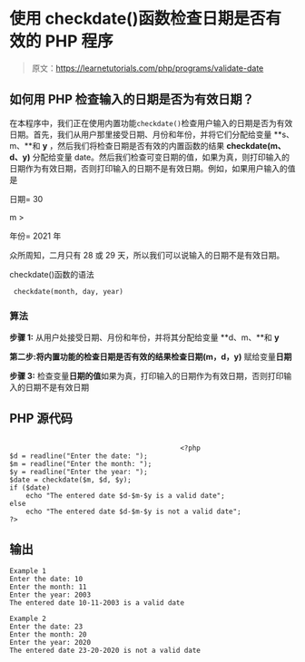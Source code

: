 # 使用 checkdate()函数检查日期是否有效的 PHP 程序

> 原文：<https://learnetutorials.com/php/programs/validate-date>

## 如何用 PHP 检查输入的日期是否为有效日期？

在本程序中，我们正在使用内置功能`checkdate()`检查用户输入的日期是否为有效日期。首先，我们从用户那里接受日期、月份和年份，并将它们分配给变量 **s、m、**和 **y** ，然后我们将检查日期是否有效的内置函数的结果 **checkdate(m、d、y)** 分配给变量 date。然后我们检查可变日期的值，如果为真，则打印输入的日期作为有效日期，否则打印输入的日期不是有效日期。例如，如果用户输入的值是

日期= 30

m >

年份= 2021 年

众所周知，二月只有 28 或 29 天，所以我们可以说输入的日期不是有效日期。

checkdate()函数的语法

```
 checkdate(month, day, year) 

```

### 算法

**步骤 1:** 从用户处接受日期、月份和年份，并将其分配给变量 **d、m、**和 **y**

**第二步:**将内置功能的检查日期是否有效的结果**检查日期(m，d，y)** 赋给变量**日期**

**步骤 3:** 检查变量**日期的值**如果为真，打印输入的日期作为有效日期，否则打印输入的日期不是有效日期

## PHP 源代码

```

                                          <?php
$d = readline("Enter the date: ");
$m = readline("Enter the month: ");
$y = readline("Enter the year: ");
$date = checkdate($m, $d, $y);
if ($date)
    echo "The entered date $d-$m-$y is a valid date";
else
    echo "The entered date $d-$m-$y is not a valid date";
?>

```

## 输出

```
Example 1
Enter the date: 10
Enter the month: 11
Enter the year: 2003
The entered date 10-11-2003 is a valid date

Example 2
Enter the date: 23
Enter the month: 20
Enter the year: 2020
The entered date 23-20-2020 is not a valid date
```